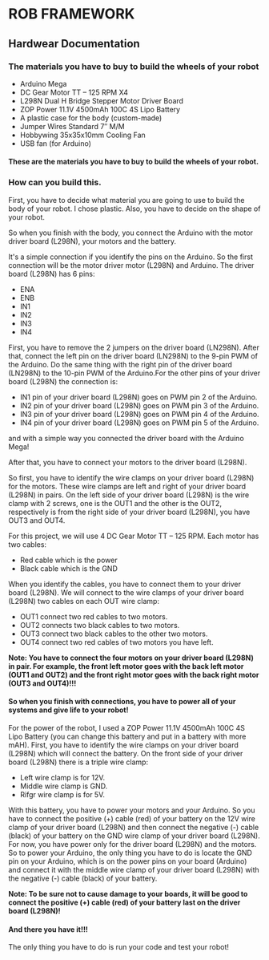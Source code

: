 # ROB FRAMEWORK


## Hardwear Documentation


### The materials you have to buy to build the wheels of your robot


* Arduino Mega
* DC Gear Motor TT – 125 RPM X4
* L298N Dual H Bridge Stepper Motor Driver Board
* ZOP Power 11.1V 4500mAh 100C 4S Lipo Battery
* A plastic case for the body (custom-made)
* Jumper Wires Standard 7″ M/M
* Hobbywing 35x35x10mm Cooling Fan
* USB fan (for Arduino)


#### These are the materials you have to buy to build the wheels of your robot.


### How can you build this.


First, you have to decide what material you are going to use to build the body of your robot. I chose plastic. Also, you have to decide on the shape of your robot.


So when you finish with the body, you connect the Arduino with the motor driver board (L298N), your motors and the battery.


It's a simple connection if you identify the pins on the Arduino.
So the first connection will be the motor driver motor (L298N) and Arduino. The driver board (L298N) has 6 pins:


* ENA
* ENB
* IN1
* IN2
* IN3
* IN4


First, you have to remove the 2 jumpers on the driver board (LN298N). After that, connect the left pin on the driver board (LN298N) to the 9-pin PWM of the Arduino. Do the same thing with the right pin of the driver board (LN298N) to the 10-pin PWM of the Arduino.For the other pins of your driver board (L298N) the connection is:


* IN1 pin of your driver board (L298N) goes on PWM pin 2 of the Arduino.
* IN2 pin of your driver board (L298N) goes on PWM pin 3 of the Arduino.
* IN3 pin of your driver board (L298N) goes on PWM pin 4 of the Arduino.
* IN4 pin of your driver board (L298N) goes on PWM pin 5 of the Arduino.


and with a simple way you connected the driver board with the Arduino Mega!


After that, you have to connect your motors to the driver board (L298N).


So first, you have to identify the wire clamps on your driver board (L298N) for the motors. These wire clamps are left and right of your driver board (L298N) in pairs. On the left side of your driver board (L298N) is the wire clamp with 2 screws, one is the OUT1 and the other is the OUT2, respectively is from the right side of your driver board (L298N), you have OUT3 and OUT4.


For this project, we will use 4 DC Gear Motor TT – 125 RPM. Each motor has two cables:


* Red cable which is the power
* Black cable which is the GND


When you identify the cables, you have to connect them to your driver board (L298N). We will connect to the wire clamps of your driver board (L298N) two cables on each OUT wire clamp:


* OUT1 connect two red cables to two motors.
* OUT2 connects two black cables to two motors.
* OUT3 connect two black cables to the other two motors.
* OUT4 connect two red cables of two motors you have left.


**Note: You have to connect the four motors on your driver board (L298N) in pair. For example, the front left motor goes with the back left motor (OUT1 and OUT2) and the front right motor goes with the back right motor (OUT3 and OUT4)!!!**


#### So when you finish with connections, you have to power all of your systems and give life to your robot!


For the power of the robot, I used a ZOP Power 11.1V 4500mAh 100C 4S Lipo Battery (you can change this battery and put in a battery with more mAH). First, you have to identify the wire clamps on your driver board (L298N) which will connect the battery. On the front side of your driver board (L298N) there is a triple wire clamp:


* Left wire clamp is for 12V.
* Middle wire clamp is GND.
* Rifgr wire clamp is for 5V.


With this battery, you have to power your motors and your Arduino. So you have to connect the positive (+) cable (red) of your battery on the 12V wire clamp of your driver board (L298N) and then connect the negative (-) cable (black) of your battery on the GND wire clamp of your driver board (L298N). For now, you have power only for the driver board (L298N) and the motors. So to power your Arduino, the only thing you have to do is locate the GND pin on your Arduino, which is on the power pins on your board (Arduino) and connect it with the middle wire clamp of your driver board (L298N) with the negative (-) cable (black) of your battery.


**Note: To be sure not to cause damage to your boards, it will be good to connect the positive (+) cable (red) of your battery last on the driver board (L298N)!**


#### And there you have it!!!


The only thing you have to do is run your code and test your robot!

